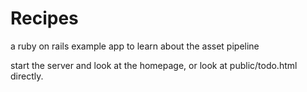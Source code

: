 Recipes
=======

a ruby on rails example app
to learn about the asset pipeline

start the server and look at the homepage,
or look at public/todo.html directly.

